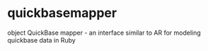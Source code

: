 quickbasemapper
===============

object QuickBase mapper - an interface similar to AR for modeling quickbase data in Ruby